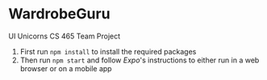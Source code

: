 # WardrobeGuru

UI Unicorns CS 465 Team Project

1. First run ```npm install``` to install the required packages
2. Then run ```npm start``` and follow *Expo*'s instructions to either run in a web browser or on a mobile app
